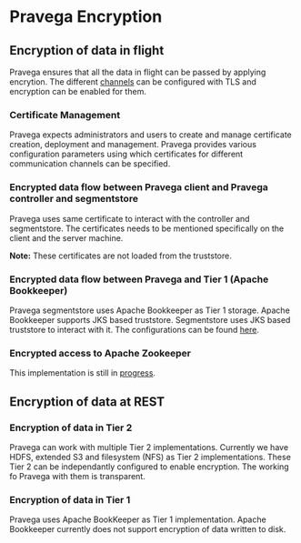 <!--
Copyright (c) 2017 Dell Inc., or its subsidiaries. All Rights Reserved.

Licensed under the Apache License, Version 2.0 (the "License");
you may not use this file except in compliance with the License.
You may obtain a copy of the License at

    http://www.apache.org/licenses/LICENSE-2.0
-->
# Pravega Encryption
## Encryption of data in flight 
Pravega ensures that all the data in flight can be passed by applying encrytion.
The different [channels](https://github.com/pravega/pravega/wiki/PDP-23:-Pravega-security----encryption-and-Role-Based-Access-Control#b-encryption-of-data-in-flight-over-network-and-in-tier-1)
can be configured with TLS and encryption can be enabled for them.
### Certificate Management
Pravega expects administrators and users to create and manage certificate creation, deployment and management. 
Pravega provides various configuration parameters using which certificates for different communication channels can be specified.
### Encrypted data flow between Pravega client and Pravega controller and segmentstore
Pravega uses same certificate to interact with the controller and segmentstore. The certificates needs to be mentioned specifically on the client and the server machine.

**Note:** These certificates are not loaded from the truststore.

### Encrypted data flow between Pravega and Tier 1 (Apache Bookkeeper)
Pravega segmentstore uses Apache Bookkeeper as Tier 1 storage. Apache Bookkeeper supports JKS based truststore. Segmentstore uses JKS based truststore to interact with it. 
The configurations can be found [here](pravega-security-configurations.md#pravega-segmentstore).

### Encrypted access to Apache Zookeeper
This implementation is still in [progress](https://github.com/pravega/pravega/issues/2034). 

## Encryption of data at REST
### Encryption of data in Tier 2
Pravega can work with multiple Tier 2 implementations. Currently we have HDFS, extended S3 and filesystem (NFS) as Tier 2 implementations. These Tier 2 can be independantly configured to enable encryption. The working fo Pravega with them is transparent.
 
### Encryption of data in Tier 1 
Pravega uses Apache BookKeeper as Tier 1 implementation. Apache Bookkeeper currently does not support encryption of data written to disk.
